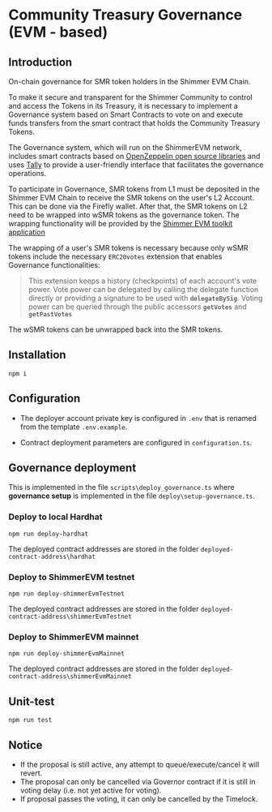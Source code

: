# Community Treasury Governance (EVM - based)

## Introduction

On-chain governance for SMR token holders in the Shimmer EVM Chain.

To make it secure and transparent for the Shimmer Community to control and access the Tokens in its Treasury, it is necessary to implement a Governance system based on Smart Contracts to vote on and execute funds transfers from the smart contract that holds the Community Treasury Tokens.

The Governance system, which will run on the ShimmerEVM network, includes smart contracts based on [OpenZeppelin open source libraries](https://github.com/OpenZeppelin/openzeppelin-contracts/tree/master/contracts/governance) and uses [Tally](https://www.tally.xyz/) to provide a user-friendly interface that facilitates the governance operations.

To participate in Governance, SMR tokens from L1 must be deposited in the Shimmer EVM Chain to receive the SMR tokens on the user's L2 Account. This can be done via the Firefly wallet.
After that, the SMR tokens on L2 need to be wrapped into wSMR tokens as the governance token. The wrapping functionality will be provided by the [Shimmer EVM toolkit application](https://evm-toolkit.evm.shimmer.network/)

The wrapping of a user's SMR tokens is necessary because only wSMR tokens include the necessary `ERC20votes` extension that enables Governance functionalities:

> This extension keeps a history (checkpoints) of each account's vote power. Vote power can be delegated by calling the delegate function directly or providing a signature to be used with **`delegateBySig`**. Voting power can be queried through the public accessors **`getVotes`** and **`getPastVotes`**

The wSMR tokens can be unwrapped back into the SMR tokens.

## Installation

`npm i`

## Configuration

- The deployer account private key is configured in `.env` that is renamed from the template `.env.example`.

- Contract deployment parameters are configured in `configuration.ts`.

## Governance deployment

This is implemented in the file `scripts\deploy_governance.ts` where **governance setup** is implemented in the file `deploy\setup-governance.ts`.

### Deploy to local Hardhat

`npm run deploy-hardhat`

The deployed contract addresses are stored in the folder `deployed-contract-address\hardhat`

### Deploy to ShimmerEVM testnet

`npm run deploy-shimmerEvmTestnet`

The deployed contract addresses are stored in the folder `deployed-contract-address\shimmerEvmTestnet`

### Deploy to ShimmerEVM mainnet

`npm run deploy-shimmerEvmMainnet`

The deployed contract addresses are stored in the folder `deployed-contract-address\shimmerEvmMainnet`

## Unit-test

`npm run test`

## Notice

- If the proposal is still active, any attempt to queue/execute/cancel it will revert.
- The proposal can only be cancelled via Governor contract if it is still in voting delay (i.e. not yet active for voting).
- If proposal passes the voting, it can only be cancelled by the Timelock.
